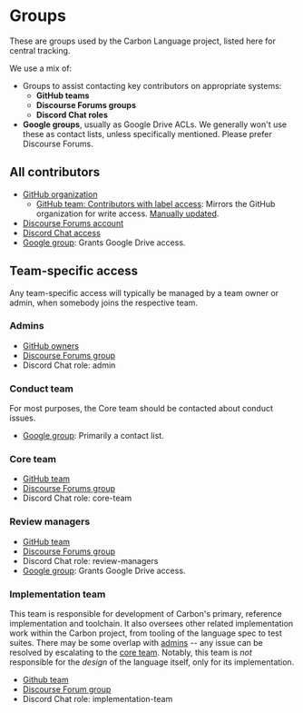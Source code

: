 # Groups

<!--
Part of the Carbon Language project, under the Apache License v2.0 with LLVM
Exceptions. See /LICENSE for license information.
SPDX-License-Identifier: Apache-2.0 WITH LLVM-exception
-->

These are groups used by the Carbon Language project, listed here for central
tracking.

We use a mix of:

-   Groups to assist contacting key contributors on appropriate systems:
    -   **GitHub teams**
    -   **Discourse Forums groups**
    -   **Discord Chat roles**
-   **Google groups**, usually as Google Drive ACLs. We generally won't use
    these as contact lists, unless specifically mentioned. Please prefer
    Discourse Forums.

## All contributors

-   [GitHub organization](https://github.com/orgs/carbon-language/people)
    -   [GitHub team: Contributors with label access](https://github.com/orgs/carbon-language/teams/contributors-with-label-access):
        Mirrors the GitHub organization for write access.
        [Manually updated](/github/update_label_access.py).
-   [Discourse Forums account](https://forums.carbon-lang.dev)
-   [Discord Chat access](https://discord.com/app)
-   [Google group](https://groups.google.com/g/carbon-lang-contributors): Grants
    Google Drive access.

## Team-specific access

Any team-specific access will typically be managed by a team owner or admin,
when somebody joins the respective team.

### Admins

-   [GitHub owners](https://github.com/orgs/carbon-language/people?query=role%3Aowner)
-   [Discourse Forums group](https://forums.carbon-lang.dev/g/admins)
-   Discord Chat role: admin

### Conduct team

For most purposes, the Core team should be contacted about conduct issues.

-   [Google group](https://groups.google.com/g/carbon-lang-conduct-team):
    Primarily a contact list.

### Core team

-   [GitHub team](https://github.com/orgs/carbon-language/teams/core-team)
-   [Discourse Forums group](https://forums.carbon-lang.dev/g/core_team)
-   Discord Chat role: core-team

### Review managers

-   [GitHub team](https://github.com/orgs/carbon-language/teams/review-managers)
-   [Discourse Forums group](https://forums.carbon-lang.dev/g/review_managers)
-   Discord Chat role: review-managers
-   [Google group](https://groups.google.com/g/carbon-lang-review-managers):
    Grants Google Drive access.

### Implementation team

This team is responsible for development of Carbon's primary, reference
implementation and toolchain. It also oversees other related implementation
work within the Carbon project, from tooling of the language spec to test
suites. There may be some overlap with [admins](#admins) -- any issue can be
resolved by escalating to the [core team](#core-team). Notably, this team is
_not_ responsible for the _design_ of the language itself, only for its
implementation.

-   [Github team](https://github.com/orgs/carbon-language/teams/implementation-team)
-   [Discourse Forum group](https://forums.carbon-lang.dev/g/implementation-team)
-   Discord Chat role: implementation-team
